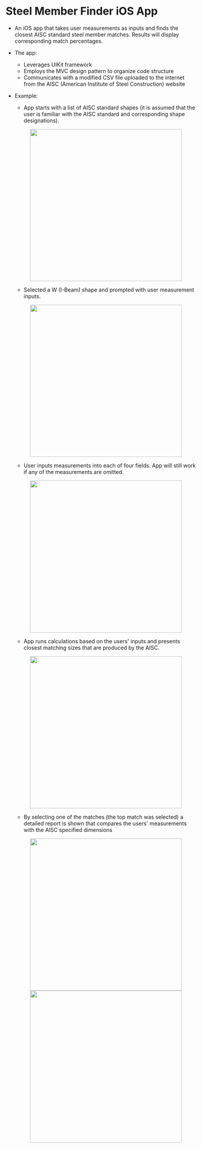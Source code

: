 # Steel Member Finder iOS App

* An iOS app that takes user measurements as inputs and finds the closest AISC standard steel member matches. Results will display corresponding match percentages.
* The app:
  * Leverages UIKit framework
  * Employs the MVC design pattern to organize code structure
  * Communicates with a modified CSV file uploaded to the internet from the AISC (American Institute of Steel Construction) website

* Example:
  * App starts with a list of AISC standard shapes (it is assumed that the user is familiar with the AISC standard and corresponding shape designations).
  <p align="center">
   <img src="https://user-images.githubusercontent.com/116110636/234703857-677d6095-7d21-4698-bf46-7ba19b662d3b.png" width="400" align="center">
  </p>

  * Selected a W (I-Beam) shape and prompted with user measurement inputs.
  <p align="center">
   <img src="https://user-images.githubusercontent.com/116110636/234704012-76e1fe1f-0cb9-4330-affb-b6dd58125c05.png" width="400">
  </p>

  * User inputs measurements into each of four fields. App will still work if any of the measurements are omitted.
  <p align="center">
   <img src="https://user-images.githubusercontent.com/116110636/234706786-61641c0a-015b-4024-8f20-7b417f689531.png" width="400">
  </p>
  
  * App runs calculations based on the users' inputs and presents closest matching sizes that are produced by the AISC.
  <p align="center">
   <img src="https://user-images.githubusercontent.com/116110636/234707210-4ec8a1ff-d671-464a-9126-8a617a587e94.png" width="400">
  </p>

  * By selecting one of the matches (the top match was selected) a detailed report is shown that compares the users' measurements with the AISC specified dimensions
  <p align="center">
   <img src="https://user-images.githubusercontent.com/116110636/234707515-154a85fb-e4e7-47c1-8560-dc8b76390dfd.png" width="400">
   <img src="https://user-images.githubusercontent.com/116110636/234707560-000b068d-1502-421b-916e-52242b1f6a75.png" width="400">
  </p>
